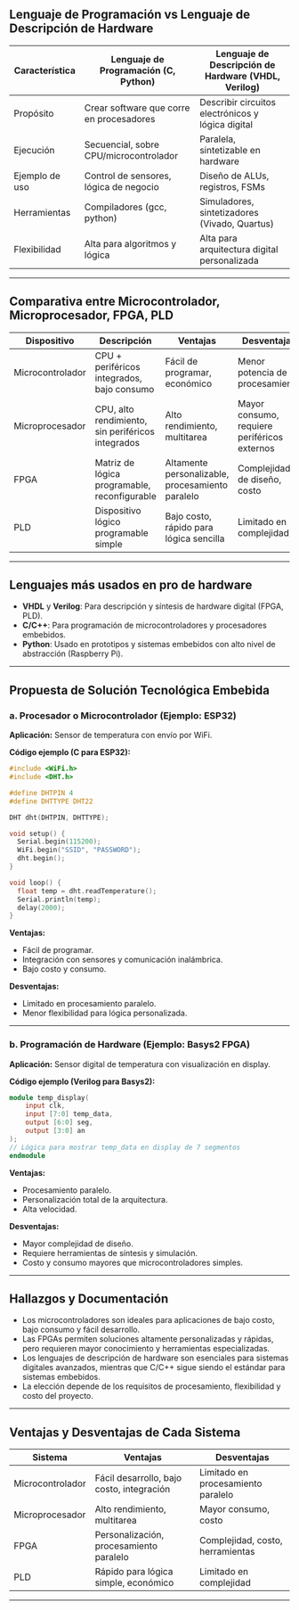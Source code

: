 
## Lenguaje de Programación vs Lenguaje de Descripción de Hardware

| Característica                | Lenguaje de Programación (C, Python) | Lenguaje de Descripción de Hardware (VHDL, Verilog) |
|-------------------------------|--------------------------------------|-----------------------------------------------------|
| Propósito                     | Crear software que corre en procesadores | Describir circuitos electrónicos y lógica digital   |
| Ejecución                     | Secuencial, sobre CPU/microcontrolador | Paralela, sintetizable en hardware                  |
| Ejemplo de uso                | Control de sensores, lógica de negocio | Diseño de ALUs, registros, FSMs                     |
| Herramientas                  | Compiladores (gcc, python)           | Simuladores, sintetizadores (Vivado, Quartus)       |
| Flexibilidad                  | Alta para algoritmos y lógica         | Alta para arquitectura digital personalizada         |

---

## Comparativa entre Microcontrolador, Microprocesador, FPGA, PLD

| Dispositivo        | Descripción | Ventajas | Desventajas | Ejemplo |
|--------------------|-------------|----------|-------------|---------|
| Microcontrolador   | CPU + periféricos integrados, bajo consumo | Fácil de programar, económico | Menor potencia de procesamiento | ESP32, Arduino |
| Microprocesador    | CPU, alto rendimiento, sin periféricos integrados | Alto rendimiento, multitarea | Mayor consumo, requiere periféricos externos | Intel i7, ARM Cortex-A |
| FPGA               | Matriz de lógica programable, reconfigurable | Altamente personalizable, procesamiento paralelo | Complejidad de diseño, costo | Xilinx Basys2, Altera DE1 |
| PLD                | Dispositivo lógico programable simple | Bajo costo, rápido para lógica sencilla | Limitado en complejidad | GAL, CPLD |

---

## Lenguajes más usados en pro de hardware

- **VHDL** y **Verilog**: Para descripción y síntesis de hardware digital (FPGA, PLD).
- **C/C++**: Para programación de microcontroladores y procesadores embebidos.
- **Python**: Usado en prototipos y sistemas embebidos con alto nivel de abstracción (Raspberry Pi).

---

## Propuesta de Solución Tecnológica Embebida

### a. Procesador o Microcontrolador (Ejemplo: ESP32)

**Aplicación:** Sensor de temperatura con envío por WiFi.

**Código ejemplo (C para ESP32):**
```c
#include <WiFi.h>
#include <DHT.h>

#define DHTPIN 4
#define DHTTYPE DHT22

DHT dht(DHTPIN, DHTTYPE);

void setup() {
  Serial.begin(115200);
  WiFi.begin("SSID", "PASSWORD");
  dht.begin();
}

void loop() {
  float temp = dht.readTemperature();
  Serial.println(temp);
  delay(2000);
}
```

**Ventajas:**  
- Fácil de programar.
- Integración con sensores y comunicación inalámbrica.
- Bajo costo y consumo.

**Desventajas:**  
- Limitado en procesamiento paralelo.
- Menor flexibilidad para lógica personalizada.

---

### b. Programación de Hardware (Ejemplo: Basys2 FPGA)

**Aplicación:** Sensor digital de temperatura con visualización en display.

**Código ejemplo (Verilog para Basys2):**
```verilog
module temp_display(
    input clk,
    input [7:0] temp_data,
    output [6:0] seg,
    output [3:0] an
);
// Lógica para mostrar temp_data en display de 7 segmentos
endmodule
```

**Ventajas:**  
- Procesamiento paralelo.
- Personalización total de la arquitectura.
- Alta velocidad.

**Desventajas:**  
- Mayor complejidad de diseño.
- Requiere herramientas de síntesis y simulación.
- Costo y consumo mayores que microcontroladores simples.

---

## Hallazgos y Documentación

- Los microcontroladores son ideales para aplicaciones de bajo costo, bajo consumo y fácil desarrollo.
- Las FPGAs permiten soluciones altamente personalizadas y rápidas, pero requieren mayor conocimiento y herramientas especializadas.
- Los lenguajes de descripción de hardware son esenciales para sistemas digitales avanzados, mientras que C/C++ sigue siendo el estándar para sistemas embebidos.
- La elección depende de los requisitos de procesamiento, flexibilidad y costo del proyecto.

---

## Ventajas y Desventajas de Cada Sistema

| Sistema           | Ventajas                                   | Desventajas                          |
|-------------------|--------------------------------------------|--------------------------------------|
| Microcontrolador  | Fácil desarrollo, bajo costo, integración  | Limitado en procesamiento paralelo   |
| Microprocesador   | Alto rendimiento, multitarea               | Mayor consumo, costo                 |
| FPGA              | Personalización, procesamiento paralelo    | Complejidad, costo, herramientas     |
| PLD               | Rápido para lógica simple, económico       | Limitado en complejidad              |

---